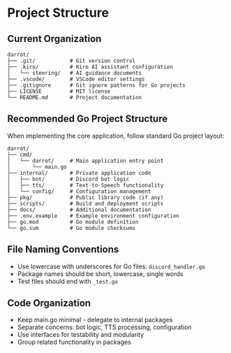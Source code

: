 # Project Structure

## Current Organization
```
darrot/
├── .git/           # Git version control
├── .kiro/          # Kiro AI assistant configuration
│   └── steering/   # AI guidance documents
├── .vscode/        # VSCode editor settings
├── .gitignore      # Git ignore patterns for Go projects
├── LICENSE         # MIT license
└── README.md       # Project documentation
```

## Recommended Go Project Structure
When implementing the core application, follow standard Go project layout:

```
darrot/
├── cmd/
│   └── darrot/     # Main application entry point
│       └── main.go
├── internal/       # Private application code
│   ├── bot/        # Discord bot logic
│   ├── tts/        # Text-to-Speech functionality
│   └── config/     # Configuration management
├── pkg/            # Public library code (if any)
├── scripts/        # Build and deployment scripts
├── docs/           # Additional documentation
├── .env.example    # Example environment configuration
├── go.mod          # Go module definition
└── go.sum          # Go module checksums
```

## File Naming Conventions
- Use lowercase with underscores for Go files: `discord_handler.go`
- Package names should be short, lowercase, single words
- Test files should end with `_test.go`

## Code Organization
- Keep main.go minimal - delegate to internal packages
- Separate concerns: bot logic, TTS processing, configuration
- Use interfaces for testability and modularity
- Group related functionality in packages